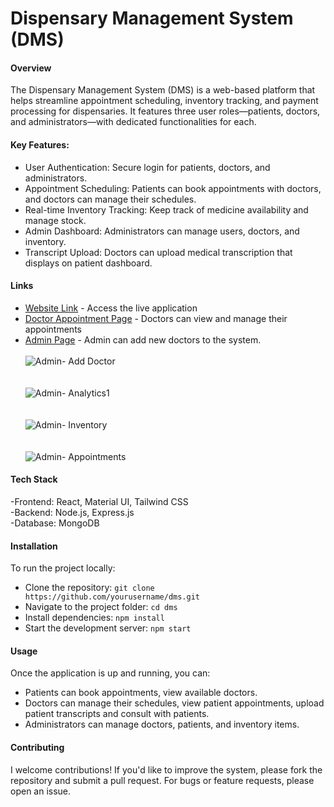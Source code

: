 # Dispensary Management System (DMS)

#### Overview <br>
The Dispensary Management System (DMS) is a web-based platform that helps streamline appointment scheduling, inventory tracking, and payment processing for dispensaries. It features three user roles—patients, doctors, and administrators—with dedicated functionalities for each.  <br>

#### Key Features: <br>
- User Authentication: Secure login for patients, doctors, and administrators.<br>
- Appointment Scheduling: Patients can book appointments with doctors, and doctors can manage their schedules.<br>
- Real-time Inventory Tracking: Keep track of medicine availability and manage stock.<br>
- Admin Dashboard: Administrators can manage users, doctors, and inventory.<br>
- Transcript Upload: Doctors can upload medical transcription that displays on patient dashboard. <br>

#### Links <br>
- [Website Link](https://dmspec.onrender.com/dms/) - Access the live application   <br>
- [Doctor Appointment Page](https://dmspec.onrender.com/doctor/appointments) - Doctors can view and manage their appointments <br>
- [Admin Page](https://dmspec.onrender.com/admin/dashboard) - Admin can add new doctors to the system. <br><br>
![Admin- Add Doctor](https://github.com/user-attachments/assets/083aea0b-f5f5-484d-8416-d21a007e785f)<br><br><br>
![Admin- Analytics1](https://github.com/user-attachments/assets/2f770163-39d6-47fc-8084-9003da7b6a5f)<br><br><br>
![Admin- Inventory](https://github.com/user-attachments/assets/11f89d7a-b1d7-43f2-9c55-25269f2f7e9d)<br><br><br>
![Admin- Appointments](https://github.com/user-attachments/assets/6ea434e1-8269-4480-84cc-706f234508eb)<br>

#### Tech Stack<br>
-Frontend: React, Material UI, Tailwind CSS<br>
-Backend: Node.js, Express.js<br>
-Database: MongoDB<br>

#### Installation<br>
To run the project locally:<br>

- Clone the repository: `git clone https://github.com/yourusername/dms.git`<br>
- Navigate to the project folder: `cd dms`<br>
- Install dependencies: `npm install`<br>
- Start the development server: `npm start`<br>

#### Usage<br>
Once the application is up and running, you can:<br>

- Patients can book appointments, view available doctors.<br>
- Doctors can manage their schedules, view patient appointments, upload patient transcripts and consult with patients.<br>
- Administrators can manage doctors, patients, and inventory items.<br>

#### Contributing<br>
I welcome contributions! If you'd like to improve the system, please fork the repository and submit a pull request. For bugs or feature requests, please open an issue.<br>
